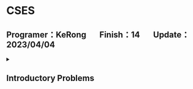 # CSES
## Programer：KeRong &nbsp;&nbsp;&nbsp;&nbsp;&nbsp;&nbsp;Finish：14 &nbsp;&nbsp;&nbsp;&nbsp;&nbsp;&nbsp;Update：2023/04/04
<!-- 完成 :tada: -->
<!-- 勾勾 :white_check_mark: -->
<!-- 叉叉 :x:-->

<details> <summary><h2><b>Introductory Problems</b></h2></summary>

| Problem | Result |
| :--: | :--: |
| [Weird Algorithm.cpp](https://github.com/kerong2002/CSES/blob/main/Introductory%20Problems/Weird%20Algorithm.cpp) | :white_check_mark: |
| [Missing Number.cpp](https://github.com/kerong2002/CSES/blob/main/Introductory%20Problems/Missing%20Number.cpp) | :white_check_mark: |
| [Repetitions.cpp](https://github.com/kerong2002/CSES/blob/main/Introductory%20Problems/Repetitions.cpp) | :white_check_mark: |
| [Increasing Array.cpp](https://github.com/kerong2002/CSES/blob/main/Introductory%20Problems/Increasing%20Array.cpp) | :white_check_mark: |
| [Permutations.cpp](https://github.com/kerong2002/CSES/blob/main/Introductory%20Problems/Permutations.cpp) | :white_check_mark: |
| [Number Spiral.cpp](https://github.com/kerong2002/CSES/blob/main/Introductory%20Problems/Number%20Spiral.cpp) | :white_check_mark: |
| [Two Knights.cpp](https://github.com/kerong2002/CSES/blob/main/Introductory%20Problems/Two%20Knights.cpp) | :white_check_mark: |
| [Two Sets.cpp](https://github.com/kerong2002/CSES/blob/main/Introductory%20Problems/Two%20Sets.cpp) | :white_check_mark: |
| [Bit Strings.cpp](https://github.com/kerong2002/CSES/blob/main/Introductory%20Problems/Bit%20Strings.cpp) | :white_check_mark: |
| [Trailing Zeros.cpp](https://github.com/kerong2002/CSES/blob/main/Introductory%20Problems/Trailing%20Zeros.cpp) | :white_check_mark: |
| [Coin Piles.cpp](https://github.com/kerong2002/CSES/blob/main/Introductory%20Problems/Coin%20Piles.cpp) | :white_check_mark: |
| [Palindrome Reorder.cpp](https://github.com/kerong2002/CSES/blob/main/Introductory%20Problems/Palindrome%20Reorder.cpp) | :white_check_mark: |
| [Gray Code.cpp](https://github.com/kerong2002/CSES/blob/main/Introductory%20Problems/Gray%20Code.cpp) | :white_check_mark: |
| [Creating Strings.cpp](https://github.com/kerong2002/CSES/blob/main/Introductory%20Problems/Creating%20Strings.cpp) | :white_check_mark: |
| Apple Division | :x: |
| Chessboard and Queens | :x: |
| Digit Queries | :x: |
| Grid Paths | :x: |

</details>
